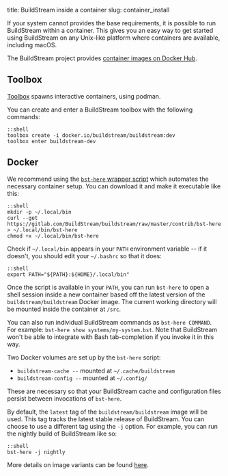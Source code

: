 title: BuildStream inside a container
slug: container_install

If your system cannot provides the base requirements, it is possible to run
BuildStream within a container.  This gives you an easy way to get started
using BuildStream on any Unix-like platform where containers are available,
including macOS.

The BuildStream project provides [container images on Docker
Hub](https://hub.docker.com/r/buildstream/buildstream).

## Toolbox
[Toolbox](https://github.com/containers/toolbox) spawns interactive containers,
using podman.

You can create and enter a BuildStream toolbox with the following commands:

    ::shell
    toolbox create -i docker.io/buildstream/buildstream:dev
    toolbox enter buildstream-dev

## Docker
We recommend using the
[`bst-here` wrapper script](https://gitlab.com/BuildStream/buildstream/blob/master/contrib/bst-here)
which automates the necessary container setup. You can download it and make
it executable like this:

    ::shell
    mkdir -p ~/.local/bin
    curl --get https://gitlab.com/BuildStream/buildstream/raw/master/contrib/bst-here > ~/.local/bin/bst-here
    chmod +x ~/.local/bin/bst-here

Check if `~/.local/bin` appears in your `PATH` environment variable -- if it
doesn't, you should edit your `~/.bashrc` so that it does:

    ::shell
    export PATH="${PATH}:${HOME}/.local/bin"

Once the script is available in your `PATH`, you can run `bst-here` to open a
shell session inside a new container based off the latest version of the
`buildstream/buildstream` Docker image. The current working directory will be
mounted inside the container at `/src`.

You can also run individual BuildStream commands as `bst-here COMMAND`. For
example: `bst-here show systems/my-system.bst`. Note that BuildStream won't
be able to integrate with Bash tab-completion if you invoke it in this way.

Two Docker volumes are set up by the `bst-here` script:

 - `buildstream-cache --` mounted at `~/.cache/buildstream`
 - `buildstream-config --` mounted at `~/.config/`

These are necessary so that your BuildStream cache and configuration files
persist between invocations of `bst-here`.

By default, the `latest` tag of the `buildstream/buildstream` image will be
used. This tag tracks the latest stable release of BuildStream. You can choose
to use a different tag using the `-j` option.  For example, you can run the
nightly build of BuildStream like so:

    ::shell
    bst-here -j nightly

More details on image variants can be found
[here](https://hub.docker.com/r/buildstream/buildstream).
